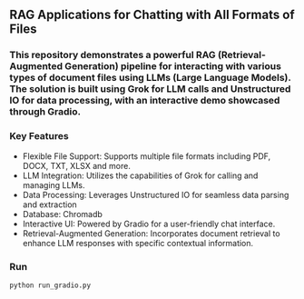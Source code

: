 ## RAG Applications for Chatting with All Formats of Files

### This repository demonstrates a powerful RAG (Retrieval-Augmented Generation) pipeline for interacting with various types of document files using LLMs (Large Language Models). The solution is built using Grok for LLM calls and Unstructured IO for data processing, with an interactive demo showcased through Gradio.

### Key Features
- Flexible File Support: Supports multiple file formats including PDF, DOCX, TXT, XLSX and more.
- LLM Integration: Utilizes the capabilities of Grok for calling and managing LLMs.
- Data Processing: Leverages Unstructured IO for seamless data parsing and extraction
- Database: Chromadb
- Interactive UI: Powered by Gradio for a user-friendly chat interface.
- Retrieval-Augmented Generation: Incorporates document retrieval to enhance LLM responses with specific contextual information.

### Run
```
python run_gradio.py
```